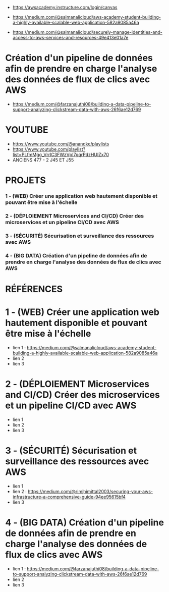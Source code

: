 - https://awsacademy.instructure.com/login/canvas



- https://medium.com/@salmanalicloud/aws-academy-student-building-a-highly-available-scalable-web-application-582a9085a46a
- https://medium.com/@salmanalicloud/securely-manage-identities-and-access-to-aws-services-and-resources-49e413e01a7e

# Création d'un pipeline de données afin de prendre en charge l'analyse des données de flux de clics avec AWS
- https://medium.com/@farzanajuthi08/building-a-data-pipeline-to-support-analyzing-clickstream-data-with-aws-26f6ae12d769
  
# YOUTUBE
- https://www.youtube.com/@anandke/playlists
- https://www.youtube.com/playlist?list=PLfmMgg_VrrlC3FWzVpI7pqrPdzHUIZx70
- ANCIENS 477 - 2 J45 ET J55


# PROJETS

### 1 - (WEB) Créer une application web hautement disponible et pouvant être mise à l'échelle
### 2 - (DÉPLOIEMENT Microservices and CI/CD) Créer des microservices et un pipeline CI/CD avec AWS
### 3 - (SÉCURITÉ) Sécurisation et surveillance des ressources avec AWS
### 4 - (BIG DATA) Création d'un pipeline de données afin de prendre en charge l'analyse des données de flux de clics avec AWS

# RÉFÉRENCES

# 1 - (WEB) Créer une application web hautement disponible et pouvant être mise à l'échelle
- lien 1 : https://medium.com/@salmanalicloud/aws-academy-student-building-a-highly-available-scalable-web-application-582a9085a46a
- lien 2
- lien 3
# 2 - (DÉPLOIEMENT Microservices and CI/CD) Créer des microservices et un pipeline CI/CD avec AWS
- lien 1
- lien 2
- lien 3
# 3 - (SÉCURITÉ) Sécurisation et surveillance des ressources avec AWS
- lien 1
- lien 2 : https://medium.com/@rimjhimittal2003/securing-your-aws-infrastructure-a-comprehensive-guide-94ee95615bf4
- lien 3
# 4 - (BIG DATA) Création d'un pipeline de données afin de prendre en charge l'analyse des données de flux de clics avec AWS
- lien 1 : https://medium.com/@farzanajuthi08/building-a-data-pipeline-to-support-analyzing-clickstream-data-with-aws-26f6ae12d769
- lien 2
- lien 3
